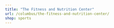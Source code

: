 ```yaml
---
title: "The Fitness and Nutrition Center"
url: /columbus/the-fitness-and-nutrition-center/
shop: sports
---
```

